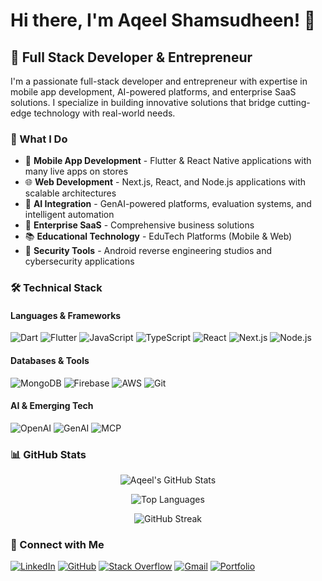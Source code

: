 # Hi there, I'm Aqeel Shamsudheen! 👋

## 🚀 Full Stack Developer & Entrepreneur

I'm a passionate full-stack developer and entrepreneur with expertise in mobile app development, AI-powered platforms, and enterprise SaaS solutions. I specialize in building innovative solutions that bridge cutting-edge technology with real-world needs.

### 🎯 What I Do

- 📱 **Mobile App Development** - Flutter & React Native applications with many live apps on stores
- 🌐 **Web Development** - Next.js, React, and Node.js applications with scalable architectures  
- 🤖 **AI Integration** - GenAI-powered platforms, evaluation systems, and intelligent automation
- 🏢 **Enterprise SaaS** - Comprehensive business solutions
- 📚 **Educational Technology** - EduTech Platforms (Mobile & Web)
- 🔐 **Security Tools** - Android reverse engineering studios and cybersecurity applications


### 🛠️ Technical Stack

#### Languages & Frameworks
![Dart](https://img.shields.io/badge/Dart-0175C2?style=for-the-badge&logo=dart&logoColor=white)
![Flutter](https://img.shields.io/badge/Flutter-02569B?style=for-the-badge&logo=flutter&logoColor=white)
![JavaScript](https://img.shields.io/badge/JavaScript-F7DF1E?style=for-the-badge&logo=javascript&logoColor=black)
![TypeScript](https://img.shields.io/badge/TypeScript-007ACC?style=for-the-badge&logo=typescript&logoColor=white)
![React](https://img.shields.io/badge/React-20232A?style=for-the-badge&logo=react&logoColor=61DAFB)
![Next.js](https://img.shields.io/badge/Next.js-000000?style=for-the-badge&logo=nextdotjs&logoColor=white)
![Node.js](https://img.shields.io/badge/Node.js-43853D?style=for-the-badge&logo=node.js&logoColor=white)

#### Databases & Tools
![MongoDB](https://img.shields.io/badge/MongoDB-4EA94B?style=for-the-badge&logo=mongodb&logoColor=white)
![Firebase](https://img.shields.io/badge/Firebase-039BE5?style=for-the-badge&logo=Firebase&logoColor=white)
![AWS](https://img.shields.io/badge/Amazon_AWS-232F3E?style=for-the-badge&logo=amazon-aws&logoColor=white)
![Git](https://img.shields.io/badge/Git-F05032?style=for-the-badge&logo=git&logoColor=white)

#### AI & Emerging Tech
![OpenAI](https://img.shields.io/badge/OpenAI-412991?style=for-the-badge&logo=openai&logoColor=white)
![GenAI](https://img.shields.io/badge/GenAI-FF6B6B?style=for-the-badge&logo=artificial-intelligence&logoColor=white)
![MCP](https://img.shields.io/badge/MCP-00D4FF?style=for-the-badge&logo=network-wired&logoColor=white)

### 📊 GitHub Stats

<div align="center">

![Aqeel's GitHub Stats](https://github-readme-stats.vercel.app/api?username=aqeelshamz&theme=vue-dark&show_icons=true&hide_border=true&count_private=true)

![Top Languages](https://github-readme-stats.vercel.app/api/top-langs/?username=aqeelshamz&theme=vue-dark&show_icons=true&hide_border=true&layout=compact)

![GitHub Streak](https://github-readme-streak-stats.herokuapp.com/?user=aqeelshamz&theme=vue-dark&hide_border=true)

</div>

### 🤝 Connect with Me

[![LinkedIn](https://img.shields.io/badge/LinkedIn-0077B5?style=for-the-badge&logo=linkedin&logoColor=white)](https://linkedin.com/in/aqeelshamz)
[![GitHub](https://img.shields.io/badge/GitHub-100000?style=for-the-badge&logo=github&logoColor=white)](https://github.com/aqeelshamz)
[![Stack Overflow](https://img.shields.io/badge/Stack_Overflow-FE7A16?style=for-the-badge&logo=stack-overflow&logoColor=white)](https://stackoverflow.com/users/11350679/aqeel)
[![Gmail](https://img.shields.io/badge/Gmail-D14836?style=for-the-badge&logo=gmail&logoColor=white)](mailto:aqeelten@gmail.com)
[![Portfolio](https://img.shields.io/badge/Portfolio-FF5722?style=for-the-badge&logo=todoist&logoColor=white)](https://aqeelshamz.github.io)

</div>
